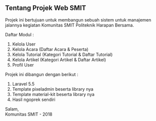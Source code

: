 ## Tentang Projek Web SMIT

Projek ini bertujuan untuk membangun sebuah sistem untuk manajemen jalannya kegiatan Komunitas SMIT Politeknik Harapan Bersama.

Daftar Modul :
1. Kelola User
2. Kelola Acara (Daftar Acara & Peserta)
3. Kelola Tutorial (Kategori Tutorial & Daftar Tutorial)
4. Kelola Artikel (Kategori Artikel & Daftar Artikel)
5. Profil User

Projek ini dibangun dengan berikut : 
1. Laravel 5.5
2. Template pixeladmin beserta library nya
3. Template material-kit beserta library nya
4. Hasil ngoprek sendiri

Salam, <br>
Komunitas SMIT - 2018
